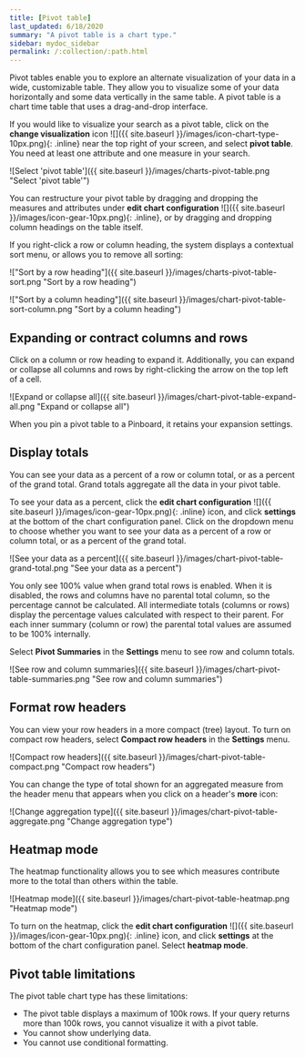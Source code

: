 ```yaml
---
title: [Pivot table]
last_updated: 6/18/2020
summary: "A pivot table is a chart type."
sidebar: mydoc_sidebar
permalink: /:collection/:path.html
---
```

Pivot tables enable you to explore an alternate visualization of your data in a
wide, customizable table. They allow you to visualize some of your data horizontally and some data vertically in the same table. A pivot table is a chart
time table that uses a drag-and-drop interface.  

If you would like to visualize your search as a pivot table, click on the **change visualization** icon ![]({{ site.baseurl }}/images/icon-chart-type-10px.png){: .inline} near the top right of your screen, and select **pivot table**. You need at least one attribute and one measure in your search.

![Select 'pivot table']({{ site.baseurl }}/images/charts-pivot-table.png "Select 'pivot table'")

You can restructure your pivot table by dragging and dropping the measures and attributes under **edit chart configuration** ![]({{ site.baseurl }}/images/icon-gear-10px.png){: .inline}, or by dragging and dropping column headings on the table itself.

If you right-click a row or column heading, the system displays a contextual sort menu, or allows you to remove all sorting:

!["Sort by a row heading"]({{ site.baseurl }}/images/charts-pivot-table-sort.png "Sort by a row heading")

!["Sort by a column heading"]({{ site.baseurl }}/images/chart-pivot-table-sort-column.png "Sort by a column heading")


## Expanding or contract columns and rows

Click on a column or row heading to expand it. Additionally, you can expand or collapse all columns and rows by right-clicking the arrow on the top left of a cell.

![Expand or collapse all]({{ site.baseurl }}/images/chart-pivot-table-expand-all.png "Expand or collapse all")

When you pin a pivot table to a Pinboard, it retains your expansion settings.

## Display totals

You can see your data as a percent of a row or column total, or as a percent of the grand total. Grand totals aggregate all the data in your pivot table.

To see your data as a percent, click the **edit chart configuration** ![]({{ site.baseurl }}/images/icon-gear-10px.png){: .inline} icon, and click **settings** at the bottom of the chart configuration panel. Click on the dropdown menu to choose whether you want to see your data as a percent of a row or column total, or as a percent of the grand total.

![See your data as a percent]({{ site.baseurl }}/images/chart-pivot-table-grand-total.png "See your data as a percent")

You only see 100% value when grand total rows is enabled. When
it is disabled, the rows and columns have no parental total column, so the
percentage cannot be calculated. All intermediate totals (columns or rows)
display the percentage values calculated with respect to their parent. For each
inner summary (column or row) the parental total values are assumed to be 100%
internally.

Select **Pivot Summaries** in the **Settings** menu to see row and column totals.

![See row and column summaries]({{ site.baseurl }}/images/chart-pivot-table-summaries.png "See row and column summaries")

## Format row headers

You can view your row headers in a more compact (tree) layout. To turn on compact row headers, select **Compact row headers** in the **Settings** menu.

![Compact row headers]({{ site.baseurl }}/images/chart-pivot-table-compact.png "Compact row headers")

You can change the type of total shown for an aggregated measure from the header menu that appears when you click on a header's **more** icon:

![Change aggregation type]({{ site.baseurl }}/images/chart-pivot-table-aggregate.png "Change aggregation type")

## Heatmap mode

The heatmap functionality allows you to see which measures contribute more to the total than
others within the table.

![Heatmap mode]({{ site.baseurl }}/images/chart-pivot-table-heatmap.png "Heatmap mode")

To turn on the heatmap, click the **edit chart configuration** ![]({{ site.baseurl }}/images/icon-gear-10px.png){: .inline} icon, and click **settings** at the bottom of the chart configuration panel. Select **heatmap mode**.

## Pivot table limitations

The pivot table chart type has these limitations:

- The pivot table displays a maximum of 100k rows. If your query returns more than 100k rows, you cannot visualize it with a pivot table.
- You cannot show underlying data.
- You cannot use conditional formatting.
